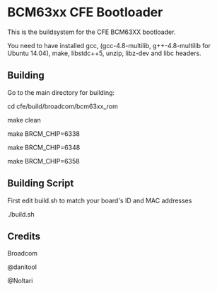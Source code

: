 BCM63xx CFE Bootloader
======================
This is the buildsystem for the CFE BCM63XX bootloader.

You need to have installed gcc, (gcc-4.8-multilib, g++-4.8-multilib for Ubuntu 14.04), make, libstdc++5, unzip, libz-dev and libc headers.

Building
--------
Go to the main directory for building:

cd cfe/build/broadcom/bcm63xx_rom

make clean

make BRCM_CHIP=6338

make BRCM_CHIP=6348

make BRCM_CHIP=6358

Building Script
---------------
First edit build.sh to match your board's ID and MAC addresses

./build.sh

Credits
-------
Broadcom

@danitool

@Noltari
